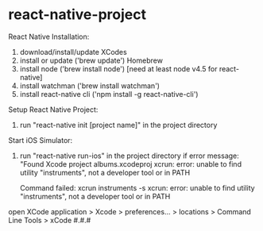 # react-native-project

React Native Installation:
1) download/install/update XCodes
2) install or update ('brew update') Homebrew 
3) install node ('brew install node') [need at least node v4.5 for react-native]
4) install watchman ('brew install watchman')
5) install react-native cli ('npm install -g react-native-cli')

Setup React Native Project:
1) run "react-native init [project name]" in the project directory

Start iOS Simulator:
1) run "react-native run-ios" in the project directory
  if error message: 
    "Found Xcode project albums.xcodeproj
    xcrun: error: unable to find utility "instruments", not a developer tool or in PATH

    Command failed: xcrun instruments -s
    xcrun: error: unable to find utility "instruments", not a developer tool or in PATH

  open XCode application > Xcode > preferences... > locations > Command Line Tools > xCode #.#.#